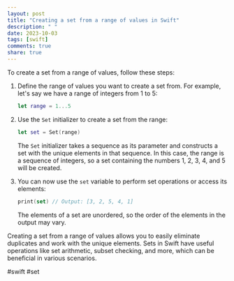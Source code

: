 ```yaml
---
layout: post
title: "Creating a set from a range of values in Swift"
description: " "
date: 2023-10-03
tags: [swift]
comments: true
share: true
---
```


To create a set from a range of values, follow these steps:

1. Define the range of values you want to create a set from. For example, let's say we have a range of integers from 1 to 5:

   ```swift
   let range = 1...5
   ```
   
2. Use the `Set` initializer to create a set from the range:

   ```swift
   let set = Set(range)
   ```
   
   The `Set` initializer takes a sequence as its parameter and constructs a set with the unique elements in that sequence. In this case, the range is a sequence of integers, so a set containing the numbers 1, 2, 3, 4, and 5 will be created.
   
3. You can now use the `set` variable to perform set operations or access its elements:

   ```swift
   print(set) // Output: [3, 2, 5, 4, 1]
   ```
   
   The elements of a set are unordered, so the order of the elements in the output may vary.

Creating a set from a range of values allows you to easily eliminate duplicates and work with the unique elements. Sets in Swift have useful operations like set arithmetic, subset checking, and more, which can be beneficial in various scenarios.

#swift #set